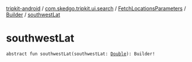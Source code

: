 [tripkit-android](../../../index.md) / [com.skedgo.tripkit.ui.search](../../index.md) / [FetchLocationsParameters](../index.md) / [Builder](index.md) / [southwestLat](./southwest-lat.md)

# southwestLat

`abstract fun southwestLat(southwestLat: `[`Double`](https://kotlinlang.org/api/latest/jvm/stdlib/kotlin/-double/index.html)`): Builder!`